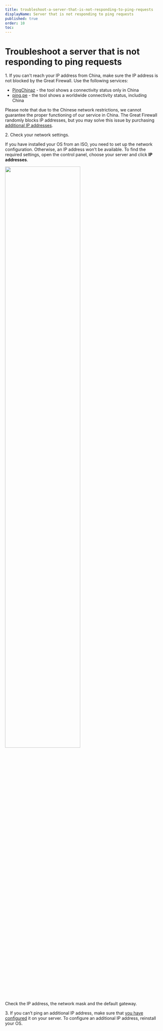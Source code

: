 ```yaml
---
title: troubleshoot-a-server-that-is-not-responding-to-ping-requests
displayName: Server that is not responding to ping requests
published: true
order: 10
toc:
---
```

# Troubleshoot a server that is not responding to ping requests

1\. If you can't reach your IP address from China, make sure the IP address is not blocked by the Great Firewall. Use the following services:

- <a href="http://ping.chinaz.com/" target="_blank">PingChinaz</a> - the tool shows a connectivity status only in China
- <a href="http://ping.pe/" target="_blank">ping.pe</a> - the tool shows a worldwide connectivity status, including China

Please note that due to the Chinese network restrictions, we cannot guarantee the proper functioning of our service in China. The Great Firewall randomly blocks IP addresses, but you may solve this issue by purchasing <a href="https://gcore.com/docs/hosting/dedicated-servers/manage/networking/additional-ip-addreses/buy-an-additional-ip-address" target="_blank">additional IP addresses</a>.

2\. Check your network settings.

If you have installed your OS from an ISO, you need to set up the network configuration. Otherwise, an IP address won’t be available. To find the required settings, open the control panel, choose your server and click **IP addresses**.

<img src="https://support.gcore.com/hc/article_attachments/13169671371153" alt="" width="70%">

Check the IP address, the network mask and the default gateway.

3\. If you can’t ping an additional IP address, make sure that <a href="https://gcore.com/docs/hosting/dedicated-servers/manage/networking/additional-ip-addreses/configure-an-additional-ip-address" target="_blank">you have configured</a> it on your server. To configure an additional IP address, reinstall your OS.